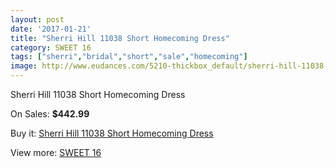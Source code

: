 ```yaml
---
layout: post
date: '2017-01-21'
title: "Sherri Hill 11038 Short Homecoming Dress"
category: SWEET 16
tags: ["sherri","bridal","short","sale","homecoming"]
image: http://www.eudances.com/5210-thickbox_default/sherri-hill-11038-short-homecoming-dress.jpg
---
```

Sherri Hill 11038 Short Homecoming Dress

On Sales: **$442.99**
<a href="https://www.eudances.com/en/sweet-16/1754-sherri-hill-11038-short-homecoming-dress.html"><amp-img layout="responsive" width="600" height="600" src="//www.eudances.com/5210-thickbox_default/sherri-hill-11038-short-homecoming-dress.jpg" alt="Sherri Hill 11038 Short Homecoming Dress 0" /></a>
<a href="https://www.eudances.com/en/sweet-16/1754-sherri-hill-11038-short-homecoming-dress.html"><amp-img layout="responsive" width="600" height="600" src="//www.eudances.com/5211-thickbox_default/sherri-hill-11038-short-homecoming-dress.jpg" alt="Sherri Hill 11038 Short Homecoming Dress 1" /></a>
<a href="https://www.eudances.com/en/sweet-16/1754-sherri-hill-11038-short-homecoming-dress.html"><amp-img layout="responsive" width="600" height="600" src="//www.eudances.com/5212-thickbox_default/sherri-hill-11038-short-homecoming-dress.jpg" alt="Sherri Hill 11038 Short Homecoming Dress 2" /></a>
<a href="https://www.eudances.com/en/sweet-16/1754-sherri-hill-11038-short-homecoming-dress.html"><amp-img layout="responsive" width="600" height="600" src="//www.eudances.com/5213-thickbox_default/sherri-hill-11038-short-homecoming-dress.jpg" alt="Sherri Hill 11038 Short Homecoming Dress 3" /></a>

Buy it: [Sherri Hill 11038 Short Homecoming Dress](https://www.eudances.com/en/sweet-16/1754-sherri-hill-11038-short-homecoming-dress.html "Sherri Hill 11038 Short Homecoming Dress")

View more: [SWEET 16](https://www.eudances.com/en/18-sweet-16 "SWEET 16")